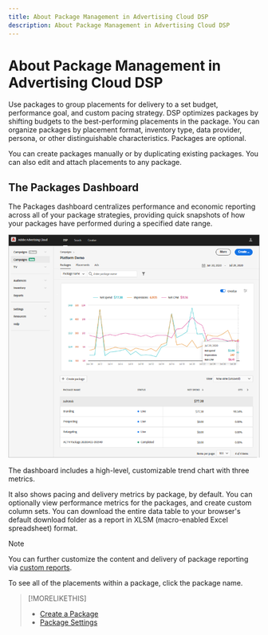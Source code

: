 ```yaml
---
title: About Package Management in Advertising Cloud DSP
description: About Package Management in Advertising Cloud DSP
---
```


# About Package Management in Advertising Cloud DSP

Use packages to group placements for delivery to a set budget, performance goal, and custom pacing strategy. DSP optimizes packages by shifting budgets to the best-performing placements in the package. You can organize packages by placement format, inventory type, data provider, persona, or other distinguishable characteristics. Packages are optional.

You can create packages manually or by duplicating existing packages. You can also edit and attach placements to any package.

## The Packages Dashboard

The Packages dashboard centralizes performance and economic reporting across all of your package strategies, providing quick snapshots of how your packages have performed during a specified date range.

![Packages dashboard](/help/dsp/assets/package-dashboard.png)

The dashboard includes a high-level, customizable trend chart with three metrics.

It also shows pacing and delivery metrics by package, by default. You can optionally view performance metrics for the packages, and create custom column sets. You can download the entire data table to your browser's default download folder as a report in XLSM (macro-enabled Excel spreadsheet) format.

>[!NOTE]
>
>You can further customize the content and delivery of package reporting via [custom reports](/help/dsp/reports/report-about-custom.md).

To see all of the placements within a package, click the package name.

>[!MORELIKETHIS]
>
>* [Create a Package](package-create.md)
>* [Package Settings](package-settings.md)
